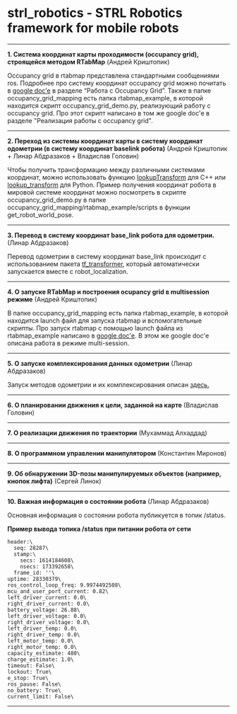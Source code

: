 # strl_robotics - STRL Robotics framework for mobile robots

---

**1. Система координат карты проходимости (occupancy grid), строящейся методом RTabMap** (Андрей Криштопик)<br/>


Occupancy grid в rtabmap представлена стандартными сообщениями ros. Подробнее про систему координат occupancy grid можно почитать в [google doc’е](https://docs.google.com/document/d/1c-a6FynTeuAUqqo1ZnpUuR1_c4Y5wkpEJcfqtCDtESY/edit?usp=sharing) в разделе “Работа с Occupancy Grid”. Также в папке occupancy\_grid\_mapping есть папка rtabmap\_example, в которой находится скрипт occupancy\_grid\_demo.py, реализующий работу с occupancy grid. Про этот скрипт написано в том же google doc'е в разделе "Реализация работы с occupancy grid".

---

**2. Переход из системы координат карты в систему координат одометрии (в систему координат baselink робота)** (Андрей Криштопик + Линар Абдразаков + Владислав Головин)

Чтобы получить трансформацию между различными системами координат, можно использовать функцию [lookupTransform](http://wiki.ros.org/tf2/Tutorials/Writing%20a%20tf2%20listener%20%28C%2B%2B%29) для C++ или [lookup_transform](http://wiki.ros.org/tf2/Tutorials/Writing%20a%20tf2%20listener%20%28Python%29) для Python. Пример получения координат робота в мировой системе координат можно посмотреть в скрипте occupancy\_grid\_demo.py в папке occupancy\_grid\_mapping/rtabmap\_example/scripts в функции get\_robot\_world\_pose.

---

**3. Перевод в систему координат base_link робота для одометрии.** (Линар Абдразаков)<br/>


Перевод одометрии в систему координат base_link происходит с использованием пакета [tf_transformer](odometry/odometry_fusion/tf_transformer), который автоматически запускается вместе с robot_localization.

---

**4. О запуске RTabMap и построения ocupancy grid в multisession режиме** (Андрей Криштопик)<br/>


В папке occupancy\_grid\_mapping есть папка rtabmap\_example, в которой находится launch файл для запуска rtabmap и вспомогательные скрипты. Про запуск rtabmap с помощью launch файла из rtabmap\_example написано в [google doc'е](https://docs.google.com/document/d/1CMNFhYlmfJb-XJJDk92J0y-mMTqQdyz_rtd2w-TJOmI/edit?usp=sharing). В этом же google doc'е описана работа в режиме multi-session.

---

**5. О запуске комплексирования данных одометрии** (Линар Абдразаков)<br/>

Запуск методов одометрии и их комплексирования описан [здесь.](odometry)

---

**6. О планировании движения к цели, заданной на карте** (Владислав Головин)

---

**7. О реализации движения по траектории** (Мухаммад Алхаддад)

---

**8. О программном управлении манипулятором** (Константин Миронов)

---

**9. Об обнаружении 3D-позы манипулируемых объектов (например, кнопок лифта)** (Сергей Линок)

---

**10. Важная информация о состоянии робота** (Линар Абдразаков)<br/>


Основная информация о состоянии робота публикуется в топик /status. 

**Пример вывода топика /status при питании робота от сети**

```
header:\                              
  seq: 28287\
  stamp:\
    secs: 1614184608\
    nsecs: 173392658\
  frame_id: ''\
uptime: 28330379\
ros_control_loop_freq: 9.9974492508\
mcu_and_user_port_current: 0.82\
left_driver_current: 0.0\
right_driver_current: 0.0\
battery_voltage: 26.88\
left_driver_voltage: 0.0\
right_driver_voltage: 0.0\
left_driver_temp: 0.0\
right_driver_temp: 0.0\
left_motor_temp: 0.0\
right_motor_temp: 0.0\
capacity_estimate: 480\
charge_estimate: 1.0\
timeout: False\
lockout: True\
e_stop: True\
ros_pause: False\
no_battery: True\
current_limit: False\
```
---
